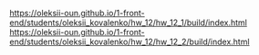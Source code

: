 https://oleksii-oun.github.io/1-front-end/students/oleksii_kovalenko/hw_12/hw_12_1/build/index.html
https://oleksii-oun.github.io/1-front-end/students/oleksii_kovalenko/hw_12/hw_12_2/build/index.html
